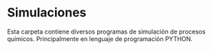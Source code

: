 # Simulaciones

Esta carpeta contiene diversos programas de simulación de procesos químicos. Principalmente en lenguaje de programación PYTHON.
